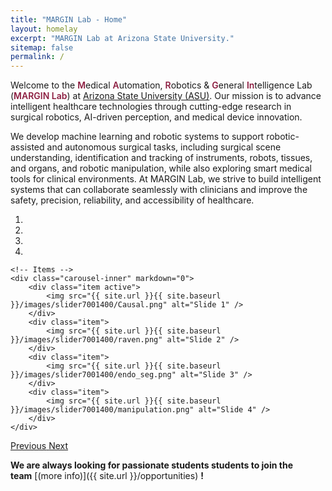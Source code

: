 ```yaml
---
title: "MARGIN Lab - Home"
layout: homelay
excerpt: "MARGIN Lab at Arizona State University."
sitemap: false
permalink: /
--- 
```


Welcome to the <span style="color:#8C1D40; font-weight:600;">M</span>edical <span style="color:#8C1D40; font-weight:600;">A</span>utomation, <span style="color:#8C1D40; font-weight:600;">R</span>obotics & <span style="color:#8C1D40; font-weight:600;">G</span>eneral <span style="color:#8C1D40; font-weight:600;">In</span>telligence Lab (<span style="color:#8C1D40; font-weight:600;">MARGIN Lab</span>) at <a href="https://www.asu.edu/" target="_blank">Arizona State University (ASU)</a>. Our mission is to advance intelligent healthcare technologies through cutting-edge research in surgical robotics, AI-driven perception, and medical device innovation. 

We develop machine learning and robotic systems to support robotic-assisted and autonomous surgical tasks, including surgical scene understanding, identification and tracking of instruments, robots, tissues, and organs, and robotic manipulation, while also exploring smart medical tools for clinical environments. At MARGIN Lab, we strive to build intelligent systems that can collaborate seamlessly with clinicians and improve the safety, precision, reliability, and accessibility of healthcare.

<div markdown="0" id="carousel" class="carousel slide" data-ride="carousel" data-interval="4000" data-pause="hover" >
    <!-- Menu -->
    <ol class="carousel-indicators">
        <li data-target="#carousel" data-slide-to="0" class="active"></li>
        <li data-target="#carousel" data-slide-to="1"></li>
        <li data-target="#carousel" data-slide-to="2"></li>
        <li data-target="#carousel" data-slide-to="3"></li>
    </ol>

    <!-- Items -->
    <div class="carousel-inner" markdown="0">
        <div class="item active">
            <img src="{{ site.url }}{{ site.baseurl }}/images/slider7001400/Causal.png" alt="Slide 1" />
        </div>
        <div class="item">
            <img src="{{ site.url }}{{ site.baseurl }}/images/slider7001400/raven.png" alt="Slide 2" />
        </div>
        <div class="item">
            <img src="{{ site.url }}{{ site.baseurl }}/images/slider7001400/endo_seg.png" alt="Slide 3" />
        </div>
        <div class="item">
            <img src="{{ site.url }}{{ site.baseurl }}/images/slider7001400/manipulation.png" alt="Slide 4" />
        </div>       
    </div>
  <a class="left carousel-control" href="#carousel" role="button" data-slide="prev">
    <span class="glyphicon glyphicon-chevron-left" aria-hidden="true"></span>
    <span class="sr-only">Previous</span>
  </a>
  <a class="right carousel-control" href="#carousel" role="button" data-slide="next">
    <span class="glyphicon glyphicon-chevron-right" aria-hidden="true"></span>
    <span class="sr-only">Next</span>
  </a>
</div>

**We are always looking for passionate students students to join the team** [(more info)]({{ site.url }}/opportunities) **!**





<!-- <figure class="fifth">
  <img src="{{ site.url }}{{ site.baseurl }}/images/logopic/LMU_logo.png" style="width: 130px">
  <img src="{{ site.url }}{{ site.baseurl }}/images/logopic/Logo_Leiden.jpg" style="width: 140px">
  <img src="{{ site.url }}{{ site.baseurl }}/images/logopic/Tschira.png" style="width: 150px">
  <img src="{{ site.url }}{{ site.baseurl }}/images/logopic/Logo_ERC.jpg" style="width: 100px">
  <img src="{{ site.url }}{{ site.baseurl }}/images/logopic/SuperC_logo.png" style="width: 100px">
</figure> -->
